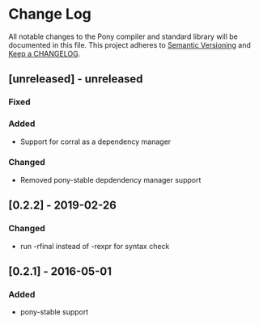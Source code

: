 # Change Log

All notable changes to the Pony compiler and standard library will be documented in this file. This project adheres to [Semantic Versioning](http://semver.org/) and [Keep a CHANGELOG](http://keepachangelog.com/).

## [unreleased] - unreleased

### Fixed


### Added

- Support for corral as a dependency manager

### Changed

- Removed pony-stable depdendency manager support

## [0.2.2] - 2019-02-26

### Changed

- run -rfinal instead of -rexpr for syntax check

## [0.2.1] - 2016-05-01

### Added

- pony-stable support

